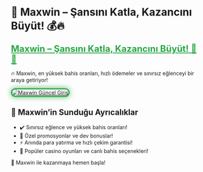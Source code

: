 <h1>🎯 Maxwin – Şansını Katla, Kazancını Büyüt! 💰🔥</h1>

<a href="https://maxwin441.com/" title="Maxwin Güncel Giriş" style="color: #28a745; font-size: 24px; font-weight: bold;">
    Maxwin – Şansını Katla, Kazancını Büyüt! 🎰💎
</a>

<p>🔥 Maxwin, en yüksek bahis oranları, hızlı ödemeler ve sınırsız eğlenceyi bir araya getiriyor!</p>

<a href="https://maxwin441.com/" title="Maxwin Güncel Giriş">
    <img src="https://i.ibb.co/BtMhhf6/g-venligiris.jpg" alt="Maxwin Güncel Giriş" 
         style="max-width: 100%; border: 3px solid #28a745; border-radius: 15px; box-shadow: 0px 0px 15px rgba(40, 167, 69, 0.8);">
</a>

<h2>🚀 Maxwin’in Sunduğu Ayrıcalıklar</h2>
<ul>
    <li>✔️ Sınırsız eğlence ve yüksek bahis oranları!</li>
    <li>🎁 Özel promosyonlar ve dev bonuslar!</li>
    <li>⚡️ Anında para yatırma ve hızlı çekim garantisi!</li>
    <li>🎲 Popüler casino oyunları ve canlı bahis seçenekleri!</li>
</ul>

<p>💎 Maxwin ile kazanmaya hemen başla!</p>
